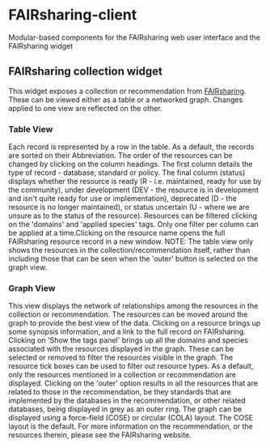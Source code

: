 # FAIRsharing-client
Modular-based components for the FAIRsharing web user interface and the FAIRsharing widget

## FAIRsharing collection widget
This widget exposes a collection or recommendation from [FAIRsharing](https://fairsharing.org). These can be viewed either as a table or a networked graph. Changes applied to one view are reflected on the other.

### Table View
Each record is represented by a row in the table. As a default, the records are sorted on their Abbreviation. The order of the resources can be changed by clicking on the column headings.
The first column details the type of record - database, standard or policy. The final column (status) displays whether the resource is ready (R - i.e. maintained, ready for use by the community), under development (DEV - the resource is in development and isn't quite ready for use or implementation), deprecated (D - the resource is no longer maintained), or status uncertain (U - where we are unsure as to the status of the resource).
Resources can be filtered clicking on the 'domains' and 'applied species' tags. Only one filter per column can be applied at a time.Clicking on the resource name opens the full FAIRsharing resource record in a new window.
NOTE: The table view only shows the resources in the collection/recommendation itself, rather than including those that can be seen when the 'outer' button is selected on the graph view.
 
### Graph View
This view displays the network of relationships among the resources in the collection or recommendation.
The resources can be moved around the graph to provide the best view of the data.
Clicking on a resource brings up some synopsis information, and a link to the full record on FAIRsharing. <br />
Clicking on 'Show the tags panel' brings up all the domains and species associated with the resources displayed in the graph.
These can be selected or removed to filter the resources visible in the graph. The resource tick boxes can be used to filter out resource types.
As a default, only the resources mentioned in a collection or recommendation are displayed. Clicking on the 'outer' option results in all the resources that are related to those in the recommendation, be they standards that are implemented by the databases in the recommendation, or other related databases, being displayed in grey as an outer ring. The graph can be displayed using a force-field (COSE) or circular (COLA) layout. The COSE layout is the default. For more information on the recommendation, or the resources therein, please see the FAIRsharing website.
